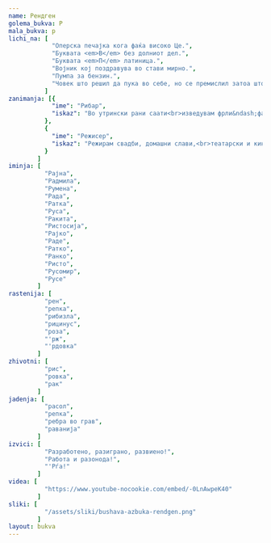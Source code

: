 ```yaml
---
name: Рендген
golema_bukva: Р
mala_bukva: р
lichi_na: [
            "Оперска печајка кога фаќа високо Це.",
            "Буквата <em>В</em> без долниот дел.",
            "Буквата <em>П</em> латиница.",
            "Војник кој поздравува во стави мирно.",
            "Пумпа за бензин.",
            "Човек што решил да пука во себе, но се премислил затоа што сфатил дека животот сепак е убав."
          ]
zanimanja: [{
            "ime": "Рибар",
            "iskaz": "Во утрински рани саати<br>изведувам фрли&ndash;фати."
          },
          {
            "ime": "Режисер",
            "iskaz": "Режирам свадби, домашни слави,<br>театарски и кино претстави."
          }
        ]
iminja: [
          "Рајна",
          "Радмила",
          "Румена",
          "Рада",
          "Ратка",
          "Руса",
          "Ракита",
          "Ристосија",
          "Рајко",
          "Раде",
          "Ратко",
          "Ранко",
          "Ристо",
          "Русомир",
          "Русе"
        ]
rastenija: [
          "рен",
          "репка",
          "рибизла",
          "рицинус",
          "роза",
          "'рж",
          "'рдовка"
        ]
zhivotni: [
          "рис",
          "ровка",
          "рак"
        ]
jadenja: [
          "расол",
          "репка",
          "ребра во грав",
          "раванија"
        ]
izvici: [
          "Разработено, разиграно, развиено!",
          "Работа и разонода!",
          "'Рѓа!"
        ]
videa: [
          "https://www.youtube-nocookie.com/embed/-0LnAwpeK40"
        ]
sliki: [
          "/assets/sliki/bushava-azbuka-rendgen.png"
        ]
layout: bukva
---
```

